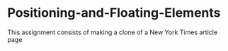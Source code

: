 # Positioning-and-Floating-Elements
This assignment consists of making a clone of a New York Times article page
